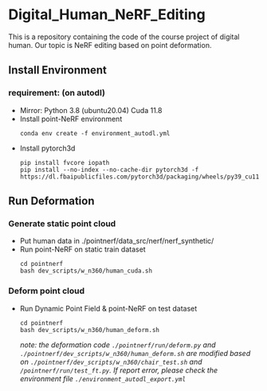 # Digital_Human_NeRF_Editing
This is a repository containing the code of the course project of digital human. Our topic is NeRF editing based on point deformation.

## Install Environment
### requirement: (on autodl) 
- Mirror: Python 3.8 (ubuntu20.04) Cuda 11.8
- Install point-NeRF environment
    ```
    conda env create -f environment_autodl.yml
    ```
- Install pytorch3d
    ```
    pip install fvcore iopath
    pip install --no-index --no-cache-dir pytorch3d -f https://dl.fbaipublicfiles.com/pytorch3d/packaging/wheels/py39_cu117_pyt1131/download.html
    ```
## Run Deformation

### Generate static point cloud
- Put human data in ./pointnerf/data_src/nerf/nerf_synthetic/
- Run point-NeRF on static train dataset
    ```
    cd pointnerf
    bash dev_scripts/w_n360/human_cuda.sh 
    ```
### Deform point cloud
- Run Dynamic Point Field & point-NeRF on test dataset
    ```
    cd pointnerf
    bash dev_scripts/w_n360/human_deform.sh
    ```
    _note: the deformation code ```./pointnerf/run/deform.py``` and ```./pointnerf/dev_scripts/w_n360/human_deform.sh``` are modified based on ```./pointnerf/dev_scripts/w_n360/chair_test.sh``` and ```/pointnerf/run/test_ft.py```. If report error, please check the environment file ```./environment_autodl_export.yml```_